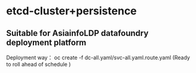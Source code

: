 # etcd-cluster+persistence

## Suitable for AsiainfoLDP datafoundry deployment platform

Deployment way：
oc create -f dc-all.yaml/svc-all.yaml.route.yaml (Ready to roll ahead of schedule )

